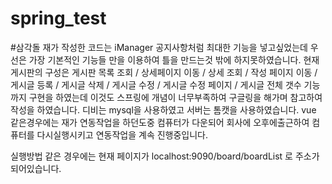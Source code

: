 # spring_test

#삼각돌 재가 작성한 코드는 iManager 공지사항처럼 최대한 기능을 넣고싶었는데 우선은 가장 기본적인 기능들 만을 이용하여 틀을 만드는것 밖에 하지못하였습니다. 현재 게시판의 구성은 게시판 목록 조회 / 상세페이지 이동 / 상세 조회 / 작성 페이지 이동 / 게시글 등록 / 게시글 삭제 / 게시글 수정 / 게시글 수정 페이지 / 게시글 전체 갯수 기능 까지 구현을 하였는데 이것도 스프링에 개념이 너무부족하여 구글링을 해가며 참고하여 작성을 하였습니다. 디비는 mysql을 사용하였고 서버는 톰캣을 사용하였습니다. vue 같은경우에는 재가 연동작업을 하던도중 컴퓨터가 다운되어 회사에 오후에출근하여 컴퓨터를 다시실행시키고 연동작업을 계속 진행중입니다.


실행방법 같은 경우에는 현재 페이지가 localhost:9090/board/boardList 로 주소가 되어있습니다.

